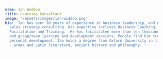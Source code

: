 ```yaml
---
name: Ian Woddop
title: Learning Consultant
image: "/assets/images/ian-widdop.png"
bio: 'Ian has over 30 years of experience in business leadership, and marketing and
  sales strategy consulting. His expertise includes Business Coaching, Project Management,
  Facilitation and Training.  He has facilitated more than ten thousand hours of 1-1
  and group/team learning and development sessions. People find him creative in facilitating
  personal development. Ian holds a degree from Oxford University in liberal arts
  - Greek and Latin literature, ancient history and philosophy. '

---
```

